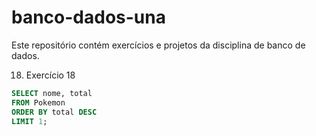 # banco-dados-una
Este repositório contém exercícios e projetos da disciplina de banco de dados.

18. Exercício 18
```sql
SELECT nome, total 
FROM Pokemon
ORDER BY total DESC
LIMIT 1;
```